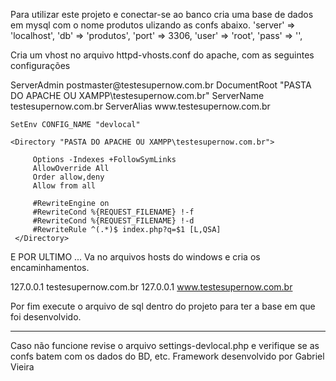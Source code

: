 Para utilizar este projeto e conectar-se ao banco cria uma base de dados em mysql com o nome produtos ulizando as confs abaixo.
	'server' => 'localhost',
	'db' => 'produtos',
	'port' => 3306,
	'user' => 'root',
	'pass' => '',

Cria um vhost no arquivo httpd-vhosts.conf do apache, com as seguintes configurações

<VirtualHost testesupernow.com.br:80>
    ServerAdmin postmaster@testesupernow.com.br
    DocumentRoot "PASTA DO APACHE OU XAMPP\testesupernow.com.br"
    ServerName testesupernow.com.br
    ServerAlias www.testesupernow.com.br

    SetEnv CONFIG_NAME "devlocal"

    <Directory "PASTA DO APACHE OU XAMPP\testesupernow.com.br">

         Options -Indexes +FollowSymLinks
         AllowOverride All
         Order allow,deny
         Allow from all

         #RewriteEngine on
         #RewriteCond %{REQUEST_FILENAME} !-f
         #RewriteCond %{REQUEST_FILENAME} !-d
         #RewriteRule ^(.*)$ index.php?q=$1 [L,QSA]
     </Directory>
</VirtualHost>

E POR ULTIMO ...
Va no arquivos hosts do windows e cria os encaminhamentos.

127.0.0.1       testesupernow.com.br
127.0.0.1       www.testesupernow.com.br

Por fim execute o arquivo de sql dentro do projeto para ter a base em que foi desenvolvido.

-------------------------------------------------------------

Caso não funcione revise o arquivo settings-devlocal.php e verifique se as confs batem com os dados do BD, etc.
Framework desenvolvido por Gabriel Vieira
